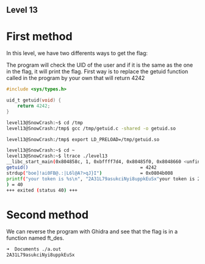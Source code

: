 ## Level 13


# First method

In this level, we have two differents ways to get the flag:

The program will check the UID of the user and if it is the same as the one in the flag, it will print the flag.
First way is to replace the getuid function called in the program by your own that will return 4242

```c
#include <sys/types.h>

uid_t getuid(void) {
	return 4242;
}
```

```bash
level13@SnowCrash:~$ cd /tmp
level13@SnowCrash:/tmp$ gcc /tmp/getuid.c -shared -o getuid.so
```

```bash
level13@SnowCrash:/tmp$ export LD_PRELOAD=/tmp/getuid.so
```

```bash
level13@SnowCrash:~$ cd ~
level13@SnowCrash:~$ ltrace ./level13
__libc_start_main(0x804858c, 1, 0xbffff7d4, 0x80485f0, 0x8048660 <unfinished ...>
getuid()                                         = 4242
strdup("boe]!ai0FB@.:|L6l@A?>qJ}I")              = 0x0804b008
printf("your token is %s\n", "2A31L79asukciNyi8uppkEuSx"your token is 2A31L79asukciNyi8uppkEuSx
) = 40
+++ exited (status 40) +++
```

# Second method


We can reverse the program with Ghidra and see that the flag is in a function named ft_des.

```bash
➜  Documents ./a.out
2A31L79asukciNyi8uppkEuSx
```

